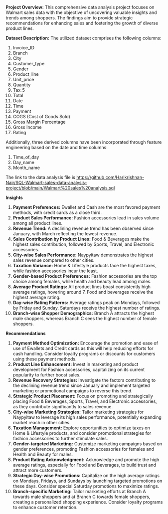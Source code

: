 **Project Overview:**
This comprehensive data analysis project focuses on Walmart sales data with the objective of uncovering valuable insights and trends among shoppers. The findings aim to provide strategic recommendations for enhancing sales and fostering the growth of diverse product lines.

**Dataset Description:**
The utilized dataset comprises the following columns:

1. Invoice_ID
2. Branch
3. City
4. Customer_type
5. Gender
6. Product_line
7. Unit_price
8. Quantity
9. Tax_5
10. Total
11. Date
12. Time
13. Payment
14. COGS (Cost of Goods Sold)
15. Gross Margin Percentage
16. Gross Income
17. Rating


Additionally, three derived columns have been incorporated through feature engineering based on the date and time columns:

1. Time_of_day
2. Day_name
3. Month_name

The link to the data analysis file is https://github.com/Harikrishnan-Nair/SQL-Walmart-sales-data-analysis-project/blob/main/Walmart%20sales%20analysis.sql


**Insights**
1. **Payment Preferences:** Ewallet and Cash are the most favored payment methods, with credit cards as a close third.
2. **Product Sales Performance:** Fashion accessories lead in sales volume among all product lines.
3. **Revenue Trend:** A declining revenue trend has been observed since January, with March reflecting the lowest revenue.
4. **Sales Contribution by Product Lines:** Food & Beverages make the highest sales contribution, followed by Sports, Travel, and Electronic accessories.
5. **City-wise Sales Performance:** Naypyitaw demonstrates the highest sales revenue compared to other cities.
6. **Taxation Variance:** Home & Lifestyle products face the highest taxes, while fashion accessories incur the least.
7. **Gender-based Product Preferences:** Fashion accessories are the top choice among females, while health and beauty lead among males.
8. **Average Product Ratings:** All product lines boast consistently high average ratings, hovering around 7. Food and beverages receive the highest average rating.
9. **Day-wise Rating Patterns:** Average ratings peak on Mondays, followed by Friday and Sunday. Saturdays receive the highest number of ratings.
10. **Branch-wise Shopper Demographics:** Branch A attracts the highest male shoppers, whereas Branch C sees the highest number of female shoppers.


**Recommendations**
1. **Payment Method Optimization:** Encourage the promotion and ease of use of Ewallets and Credit cards as this will help reducing efforts for cash handling. Consider loyalty programs or discounts for customers using these payment methods.
2. **Product Line Enhancement:** Invest in marketing and product development for Fashion accessories, capitalizing on its current popularity to further boost sales.
3. **Revenue Recovery Strategies:** Investigate the factors contributing to the declining revenue trend since January and implement targeted marketing or promotional campaigns to reverse this trend.
4. **Strategic Product Placement:** Focus on promoting and strategically placing Food & Beverages, Sports, Travel, and Electronic accessories, as they contribute significantly to sales revenue.
5. **City-wise Marketing Strategies:** Tailor marketing strategies for Naypyitaw to leverage its high sales performance, potentially expanding market reach in other cities.
6. **Taxation Management:** Explore opportunities to optimize taxes on Home & Lifestyle products, and consider promotional strategies for fashion accessories to further stimulate sales.
7. **Gender-targeted Marketing:** Customize marketing campaigns based on gender preferences, promoting Fashion accessories for females and Health and Beauty for males.
8. **Product Rating Acknowledgment:** Acknowledge and promote the high average ratings, especially for Food and Beverages, to build trust and attract more customers.
9. **Strategic Day-wise Promotions:** Capitalize on the high average ratings on Mondays, Fridays, and Sundays by launching targeted promotions on these days. Consider special Saturday promotions to maximize ratings.
10. **Branch-specific Marketing:** Tailor marketing efforts at Branch A towards male shoppers and at Branch C towards female shoppers, creating a personalized shopping experience. Consider loyalty programs to enhance customer retention.
